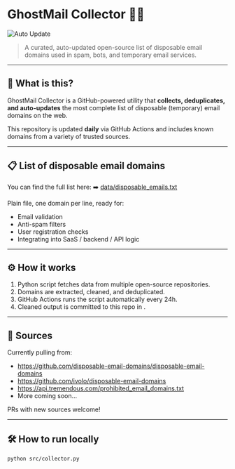 # GhostMail Collector 👻📧

![Auto Update](https://github.com/michaelshapkin/ghostmail-collector/actions/workflows/updater.yml/badge.svg)

> A curated, auto-updated open-source list of disposable email domains used in spam, bots, and temporary email services.

---

## 🚀 What is this?

GhostMail Collector is a GitHub-powered utility that **collects, deduplicates, and auto-updates** the most complete list of disposable (temporary) email domains on the web.

This repository is updated **daily** via GitHub Actions and includes known domains from a variety of trusted sources.

---

## 📋 List of disposable email domains

You can find the full list here:
➡️ [data/disposable_emails.txt](data/disposable_emails.txt)

Plain  file, one domain per line, ready for:

- Email validation
- Anti-spam filters
- User registration checks
- Integrating into SaaS / backend / API logic

---

## ⚙️ How it works

1. Python script fetches data from multiple open-source repositories.
2. Domains are extracted, cleaned, and deduplicated.
3. GitHub Actions runs the script automatically every 24h.
4. Cleaned output is committed to this repo in .

---

## 📡 Sources

Currently pulling from:

- https://github.com/disposable-email-domains/disposable-email-domains
- https://github.com/ivolo/disposable-email-domains
- https://api.tremendous.com/prohibited_email_domains.txt
- More coming soon…

PRs with new sources welcome!

---

## 🛠️ How to run locally

```bash
python src/collector.py
```


